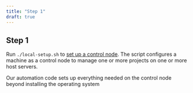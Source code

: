 ```yaml
---
title: "Step 1"
draft: true
---
```


## Step 1

Run `./local-setup.sh` to [set up a control node](/rollyourown/how_to_use/control_node/#automated-control-node-configuration). The script configures a machine as a control node to manage one or more projects on one or more host servers.

Our automation code sets up everything needed on the control node beyond installing the operating system
